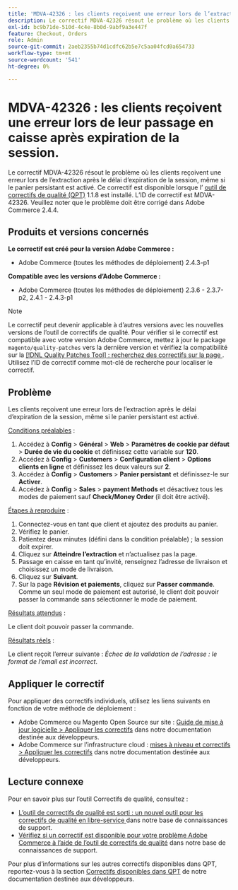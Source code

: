 ```yaml
---
title: 'MDVA-42326 : les clients reçoivent une erreur lors de l’extraction après le délai d’expiration de la session'
description: Le correctif MDVA-42326 résout le problème où les clients reçoivent une erreur lors de l’extraction après le délai d’expiration de la session, même si le panier persistant est activé. Ce correctif est disponible lorsque l’[outil de correctifs de qualité (QPT)](/help/announcements/adobe-commerce-announcements/magento-quality-patches-released-new-tool-to-self-serve-quality-patches.md) 1.1.8 est installé. L’ID de correctif est MDVA-42326. Veuillez noter que le problème doit être corrigé dans Adobe Commerce 2.4.4.
exl-id: bc9b71de-510d-4c4e-8b0d-9abf9a3e447f
feature: Checkout, Orders
role: Admin
source-git-commit: 2aeb2355b74d1cdfc62b5e7c5aa04fcd0a654733
workflow-type: tm+mt
source-wordcount: '541'
ht-degree: 0%

---
```


# MDVA-42326 : les clients reçoivent une erreur lors de leur passage en caisse après expiration de la session.

Le correctif MDVA-42326 résout le problème où les clients reçoivent une erreur lors de l’extraction après le délai d’expiration de la session, même si le panier persistant est activé. Ce correctif est disponible lorsque l’ [outil de correctifs de qualité (QPT)](/help/announcements/adobe-commerce-announcements/magento-quality-patches-released-new-tool-to-self-serve-quality-patches.md) 1.1.8 est installé. L’ID de correctif est MDVA-42326. Veuillez noter que le problème doit être corrigé dans Adobe Commerce 2.4.4.

## Produits et versions concernés

**Le correctif est créé pour la version Adobe Commerce :**

* Adobe Commerce (toutes les méthodes de déploiement) 2.4.3-p1

**Compatible avec les versions d’Adobe Commerce :**

* Adobe Commerce (toutes les méthodes de déploiement) 2.3.6 - 2.3.7-p2, 2.4.1 - 2.4.3-p1

>[!NOTE]
>
>Le correctif peut devenir applicable à d’autres versions avec les nouvelles versions de l’outil de correctifs de qualité. Pour vérifier si le correctif est compatible avec votre version Adobe Commerce, mettez à jour le package `magento/quality-patches` vers la dernière version et vérifiez la compatibilité sur la [[!DNL Quality Patches Tool] : recherchez des correctifs sur la page ](https://experienceleague.adobe.com/tools/commerce-quality-patches/index.html?lang=fr). Utilisez l’ID de correctif comme mot-clé de recherche pour localiser le correctif.

## Problème

Les clients reçoivent une erreur lors de l’extraction après le délai d’expiration de la session, même si le panier persistant est activé.

<u>Conditions préalables</u> :

1. Accédez à **Config** > **Général** > **Web** > **Paramètres de cookie par défaut** > **Durée de vie du cookie** et définissez cette variable sur **120**.
1. Accédez à **Config** > **Customers** > **Configuration client** > **Options clients en ligne** et définissez les deux valeurs sur **2**.
1. Accédez à **Config** > **Customers** > **Panier persistant** et définissez-le sur **Activer**.
1. Accédez à **Config** > **Sales** > **payment Methods** et désactivez tous les modes de paiement sauf **Check/Money Order** (il doit être activé).

<u>Étapes à reproduire</u> :

1. Connectez-vous en tant que client et ajoutez des produits au panier.
1. Vérifiez le panier.
1. Patientez deux minutes (défini dans la condition préalable) ; la session doit expirer.
1. Cliquez sur **Atteindre l’extraction** et n’actualisez pas la page.
1. Passage en caisse en tant qu’invité, renseignez l’adresse de livraison et choisissez un mode de livraison.
1. Cliquez sur **Suivant**.
1. Sur la page **Révision et paiements**, cliquez sur **Passer commande**. Comme un seul mode de paiement est autorisé, le client doit pouvoir passer la commande sans sélectionner le mode de paiement.

<u>Résultats attendus</u> :

Le client doit pouvoir passer la commande.

<u>Résultats réels</u> :

Le client reçoit l’erreur suivante : *Échec de la validation de l’adresse : le format de l’email est incorrect*.

## Appliquer le correctif

Pour appliquer des correctifs individuels, utilisez les liens suivants en fonction de votre méthode de déploiement :

* Adobe Commerce ou Magento Open Source sur site : [Guide de mise à jour logicielle > Appliquer les correctifs](https://experienceleague.adobe.com/fr/docs/commerce-operations/tools/quality-patches-tool/usage) dans notre documentation destinée aux développeurs.
* Adobe Commerce sur l’infrastructure cloud : [mises à niveau et correctifs > Appliquer les correctifs](https://experienceleague.adobe.com/fr/docs/commerce-cloud-service/user-guide/develop/upgrade/apply-patches) dans notre documentation destinée aux développeurs.

## Lecture connexe

Pour en savoir plus sur l’outil Correctifs de qualité, consultez :

* [ L’outil de correctifs de qualité est sorti : un nouvel outil pour les correctifs de qualité en libre-service ](/help/announcements/adobe-commerce-announcements/magento-quality-patches-released-new-tool-to-self-serve-quality-patches.md) dans notre base de connaissances de support.
* [Vérifiez si un correctif est disponible pour votre problème Adobe Commerce à l’aide de l’outil de correctifs de qualité](/help/support-tools/patches-available-in-qpt-tool/check-patch-for-magento-issue-with-magento-quality-patches.md) dans notre base de connaissances de support.

Pour plus d’informations sur les autres correctifs disponibles dans QPT, reportez-vous à la section [Correctifs disponibles dans QPT](https://experienceleague.adobe.com/tools/commerce-quality-patches/index.html?lang=fr) de notre documentation destinée aux développeurs.

